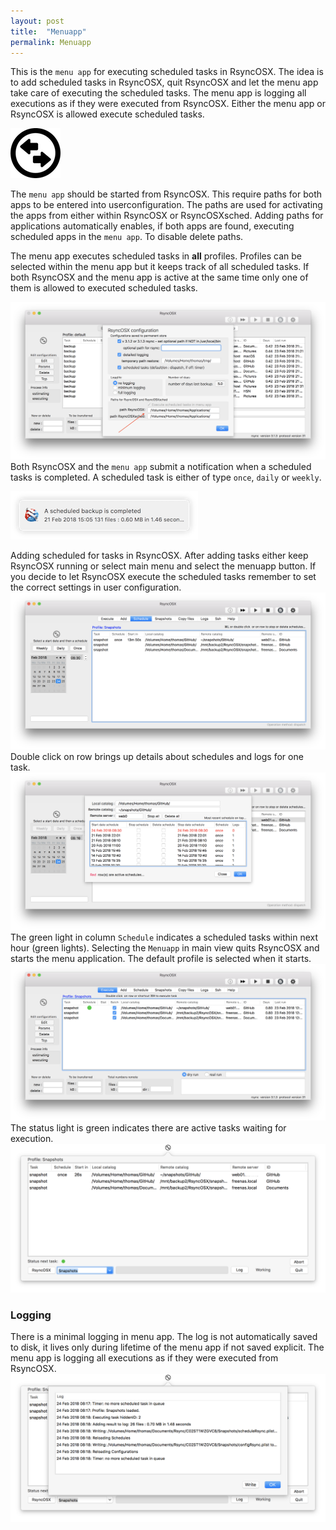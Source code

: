```yaml
---
layout: post
title:  "Menuapp"
permalink: Menuapp
---
```


This is the `menu app` for executing scheduled tasks in RsyncOSX. The idea is to add scheduled tasks in RsyncOSX, quit RsyncOSX and let the menu app take care of executing the scheduled tasks. The menu app is logging all executions as if they were executed from RsyncOSX. Either the menu app or RsyncOSX is allowed execute scheduled tasks.

![](/images/RsyncOSX/master/menuapp/menuapp.png)

The `menu app` should be started from RsyncOSX. This require paths for both apps to be entered into userconfiguration.  The paths are used for activating the apps from either within RsyncOSX or RsyncOSXsched.
Adding paths for applications automatically enables, if both apps are found, executing scheduled apps in the `menu app`. To disable delete paths.

The menu app executes scheduled tasks in **all** profiles. Profiles can be selected within the menu app but it keeps track of all scheduled tasks. If both RsyncOSX and the menu app is active at the same time only one of them is allowed to executed scheduled tasks.

![](/images/RsyncOSX/master/menuapp/sched0.png)
Both RsyncOSX and the `menu app` submit a notification when a scheduled tasks is completed. A scheduled task is either of type `once`, `daily` or `weekly`.

![](/images/RsyncOSX/master/menuapp/notifications1.png)

Adding scheduled for tasks in RsyncOSX. After adding tasks either keep RsyncOSX running or select main menu and select the menuapp button. If you decide to let RsyncOSX execute the scheduled tasks remember to set the correct settings in user configuration.
![](/images/RsyncOSX/master/menuapp/sched4.png)
Double click on row brings up details about schedules and logs for one task.
![](/images/RsyncOSX/master/menuapp/sched1.png)
The green light in column `Schedule` indicates a scheduled tasks within next hour (green lights). Selecting the `Menuapp` in main view quits RsyncOSX and starts the menu application. The default profile is selected when it starts.
![](/images/RsyncOSX/master/menuapp/sched2.png)
The status light is green indicates there are active tasks waiting for execution.
![](/images/RsyncOSX/master/menuapp/sched5.png)

### Logging

There is a minimal logging in menu app. The log is not automatically saved to disk, it lives only during lifetime of the menu app if not saved explicit. The menu app is logging all executions as if they were executed from RsyncOSX.
![](/images/RsyncOSX/master/menuapp/log1.png)
